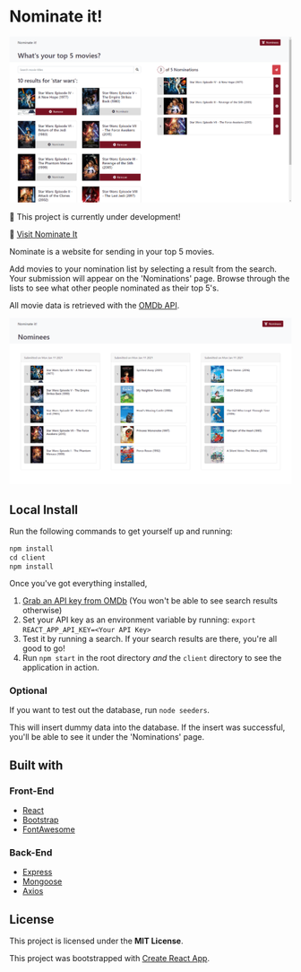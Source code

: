 # Nominate it!

![Homepage](./img/home.png)

:pushpin: This project is currently under development!

:link: [Visit Nominate It](https://nominate-it.herokuapp.com/)

Nominate is a website for sending in your top 5 movies.

Add movies to your nomination list by selecting a result from the search. Your submission will appear on the 'Nominations' page. Browse through the lists to see what other people nominated as their top 5's.

All movie data is retrieved with the [OMDb API](http://www.omdbapi.com/).

![Nominations](./img/nominations.png)

## Local Install

Run the following commands to get yourself up and running:

```
npm install
cd client
npm install
```

Once you've got everything installed,

1. [Grab an API key from OMDb](http://www.omdbapi.com/apikey.aspx) (You won't be able to see search results otherwise)
2. Set your API key as an environment variable by running: `export REACT_APP_API_KEY=<Your API Key>`
3. Test it by running a search. If your search results are there, you're all good to go!
4. Run `npm start` in the root directory _and_ the `client` directory to see the application in action.

### Optional

If you want to test out the database, run `node seeders`.

This will insert dummy data into the database. If the insert was successful, you'll be able to see it under the 'Nominations' page.

## Built with

### Front-End

- [React](https://reactjs.org/)
- [Bootstrap](https://getbootstrap.com/)
- [FontAwesome](https://fontawesome.com/)

### Back-End

- [Express](https://expressjs.com/)
- [Mongoose](https://mongoosejs.com/)
- [Axios](https://www.npmjs.com/package/axios)

## License

This project is licensed under the **MIT License**.

This project was bootstrapped with [Create React App](https://github.com/facebook/create-react-app).
